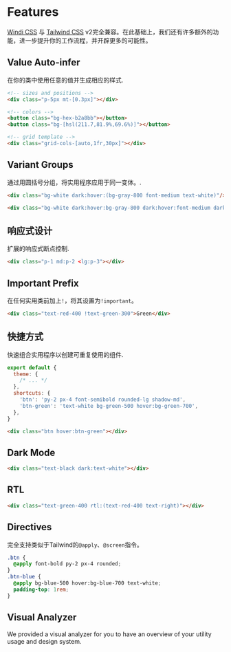 [windi css]: https://github.com/windicss/windicss
[tailwind css]: https://tailwindcss.com/docs
[svelte]: /guide/svelte.html#additional-features-in-svelte-⚡%EF%B8%8F

# Features

[Windi CSS] 与 [Tailwind CSS] v2完全兼容。在此基础上，我们还有许多额外的功能，进一步提升你的工作流程，并开辟更多的可能性。

## Value Auto-infer

在你的类中使用任意的值并生成相应的样式.

```html
<!-- sizes and positions -->
<div class="p-5px mt-[0.3px]"></div>

<!-- colors -->
<button class="bg-hex-b2a8bb"></button>
<button class="bg-[hsl(211.7,81.9%,69.6%)]"></button>

<!-- grid template -->
<div class="grid-cols-[auto,1fr,30px]"></div>
```

<LearnMore to="/features/value-auto-infer" />

## Variant Groups

通过用圆括号分组，将实用程序应用于同一变体。.

```html
<div class="bg-white dark:hover:(bg-gray-800 font-medium text-white)"/>
```

```html
<div class="bg-white dark:hover:bg-gray-800 dark:hover:font-medium dark:hover:text-white"/>
```

<LearnMore to="/features/variant-groups" />

## 响应式设计

扩展的响应式断点控制.

```html
<div class="p-1 md:p-2 <lg:p-3"></div>
```

<LearnMore to="/features/responsive-design" />

## Important Prefix

在任何实用类前加上`!`，将其设置为`!important`。

```html
<div class="text-red-400 !text-green-300">Green</div>
```

<LearnMore to="/features/important-prefix" />

## 快捷方式

快速组合实用程序以创建可重复使用的组件.

```js windi.config.js
export default {
  theme: {
    /* ... */
  },
  shortcuts: {
    'btn': 'py-2 px-4 font-semibold rounded-lg shadow-md',
    'btn-green': 'text-white bg-green-500 hover:bg-green-700',
  },
}
```

```html
<div class="btn hover:btn-green"></div>
```

<LearnMore to="/features/shortcuts" />

## Dark Mode

```html
<div class="text-black dark:text-white"></div>
```

<LearnMore to="/features/dark-mode" />

## RTL

```html
<div class="text-green-400 rtl:(text-red-400 text-right)"></div>
```

<LearnMore to="/features/rtl" />

## Directives

完全支持类似于Tailwind的`@apply`、`@screen`指令。

```css
.btn {
  @apply font-bold py-2 px-4 rounded;
}
.btn-blue {
  @apply bg-blue-500 hover:bg-blue-700 text-white;
  padding-top: 1rem;
}
```

<LearnMore to="/features/directives" />

## Visual Analyzer

We provided a visual analyzer for you to have an overview of your utility usage and design system.

<LearnMore to="/features/analyzer" />

